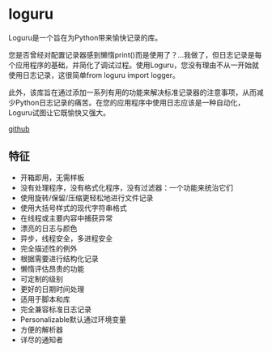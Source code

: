 # loguru
Loguru是一个旨在为Python带来愉快记录的库。

您是否曾经对配置记录器感到懒惰print()而是使用了？...我做了，但日志记录是每个应用程序的基础，并简化了调试过程。使用Loguru，您没有理由不从一开始就使用日志记录，这很简单from loguru import logger。

此外，该库旨在通过添加一系列有用的功能来解决标准记录器的注意事项，从而减少Python日志记录的痛苦。在您的应用程序中使用日志应该是一种自动化，Loguru试图让它既愉快又强大。

[github](https://github.com/Delgan/loguru)

## 特征
- 开箱即用，无需样板
- 没有处理程序，没有格式化程序，没有过滤器：一个功能来统治它们
- 使用旋转/保留/压缩更轻松地进行文件记录
- 使用大括号样式的现代字符串格式
- 在线程或主要内容中捕获异常
- 漂亮的日志与颜色
- 异步，线程安全，多进程安全
- 完全描述性的例外
- 根据需要进行结构化记录
- 懒惰评估昂贵的功能
- 可定制的级别
- 更好的日期时间处理
- 适用于脚本和库
- 完全兼容标准日志记录
- Personalizable默认通过环境变量
- 方便的解析器
- 详尽的通知者